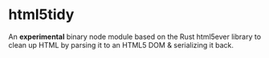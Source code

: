 # html5tidy
An **experimental** binary node module based on the Rust html5ever library to clean up HTML by parsing it to an HTML5 DOM &amp; serializing it back. 
